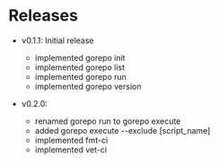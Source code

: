 # Releases

- v0.1.1: Initial release
    - implemented gorepo init
    - implemented gorepo list
    - implemented gorepo run
    - implemented gorepo version

- v0.2.0:
    - renamed gorepo run to gorepo execute
    - added gorepo execute --exclude [script_name]
    - implemented fmt-ci
    - implemented vet-ci
